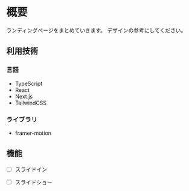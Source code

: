 # 概要

ランディングページをまとめていきます。
デザインの参考にしてください。

## 利用技術

### 言語

- TypeScript
- React
- Next.js
- TailwindCSS

### ライブラリ

- framer-motion


## 機能

- [ ] スライドイン
- [ ] スライドショー


